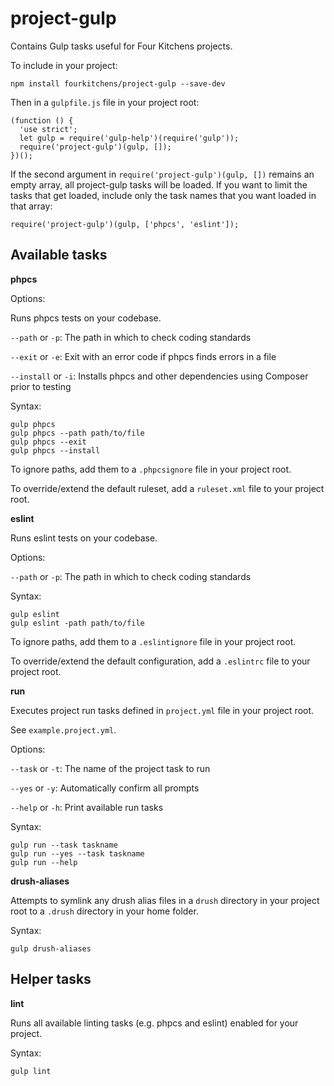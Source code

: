 # project-gulp

Contains Gulp tasks useful for Four Kitchens projects.

To include in your project:

```
npm install fourkitchens/project-gulp --save-dev
```

Then in a `gulpfile.js` file in your project root:

```
(function () {
  'use strict';
  let gulp = require('gulp-help')(require('gulp'));
  require('project-gulp')(gulp, []);
})();
```

If the second argument in `require('project-gulp')(gulp, [])` remains an empty array, all project-gulp tasks will be loaded. If you want to limit the tasks that get loaded, include only the task names that you want loaded in that array:

```
require('project-gulp')(gulp, ['phpcs', 'eslint']);
```

## Available tasks

**phpcs**

Options:

Runs phpcs tests on your codebase.

`--path` or `-p`: The path in which to check coding standards

`--exit` or `-e`: Exit with an error code if phpcs finds errors in a file

`--install` or `-i`: Installs phpcs and other dependencies using Composer prior to testing

Syntax:
```
gulp phpcs
gulp phpcs --path path/to/file
gulp phpcs --exit
gulp phpcs --install
```

To ignore paths, add them to a `.phpcsignore` file in your project root.

To override/extend the default ruleset, add a `ruleset.xml` file to your project root.

**eslint**

Runs eslint tests on your codebase.

Options:

`--path` or `-p`: The path in which to check coding standards

Syntax:
```
gulp eslint
gulp eslint -path path/to/file
```

To ignore paths, add them to a `.eslintignore` file in your project root.

To override/extend the default configuration, add a `.eslintrc` file to your project root.

**run**

Executes project run tasks defined in `project.yml` file in your project root.

See `example.project.yml`.

Options:

`--task` or `-t`: The name of the project task to run

`--yes` or `-y`: Automatically confirm all prompts

`--help` or `-h`: Print available run tasks

Syntax:
```
gulp run --task taskname
gulp run --yes --task taskname
gulp run --help
```

**drush-aliases**

Attempts to symlink any drush alias files in a `drush` directory in your project root to a `.drush` directory in your home folder.

Syntax:
```
gulp drush-aliases
```

## Helper tasks

**lint**

Runs all available linting tasks (e.g. phpcs and eslint) enabled for your project.

Syntax:
```
gulp lint
```
